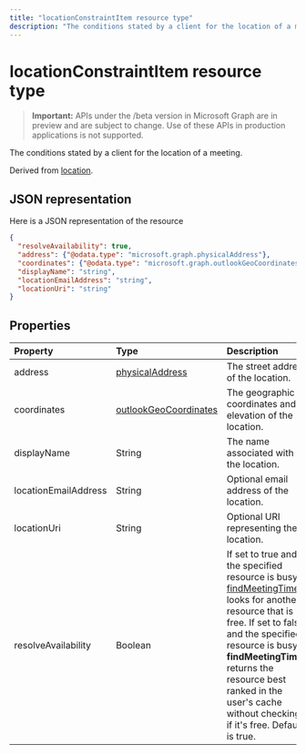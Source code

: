 ---title: "locationConstraintItem resource type"description: "The conditions stated by a client for the location of a meeting."---# locationConstraintItem resource type

> **Important:** APIs under the /beta version in Microsoft Graph are in preview and are subject to change. Use of these APIs in production applications is not supported.

The conditions stated by a client for the location of a meeting.

Derived from [location](location.md).

## JSON representation

Here is a JSON representation of the resource

<!-- {
  "blockType": "resource",
  "optionalProperties": [
  
  ],
  "@odata.type": "microsoft.graph.locationConstraintItem"
}-->

```json
{
  "resolveAvailability": true,
  "address": {"@odata.type": "microsoft.graph.physicalAddress"},
  "coordinates": {"@odata.type": "microsoft.graph.outlookGeoCoordinates"},
  "displayName": "string",
  "locationEmailAddress": "string",
  "locationUri": "string"
}

```
## Properties
| Property	   | Type	|Description|
|:---------------|:--------|:----------|
| address | [physicalAddress](physicaladdress.md) |The street address of the location. |
| coordinates | [outlookGeoCoordinates](outlookgeocoordinates.md) | The geographic coordinates and elevation of the location. |
| displayName  | String | The name associated with the location.                       |
| locationEmailAddress | String | Optional email address of the location. |
| locationUri | String | Optional URI representing the location. |
| resolveAvailability | Boolean | If set to true and the specified resource is busy, [findMeetingTimes](../api/user-findmeetingtimes.md) looks for another resource that is free. If set to false and the specified resource is busy, **findMeetingTimes** returns the resource best ranked in the user's cache without checking if it's free. Default is true. |

<!-- uuid: 8fcb5dbc-d5aa-4681-8e31-b001d5168d79
2015-10-25 14:57:30 UTC -->
<!-- {
  "type": "#page.annotation",
  "description": "locationConstraintItem resource",
  "keywords": "",
  "section": "documentation",
  "tocPath": ""
}-->
